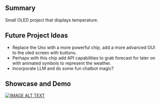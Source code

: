 ## Summary

Small OLED project that displays temperature.

## Future Project Ideas

- Replace the Uno with a more powerful chip, add a more advanced GUI to the oled screen with buttons. 
- Perhaps with this chip add API capabilities to grab forecast for later on with animated symbols to represent the weather.
- Incorporate LLM and do some fun chatbot magic?

## Showcase and Demo

[![IMAGE ALT TEXT](https://img.youtube.com/vi/pxZIjqo9hqI/0.jpg)](https://www.youtube.com/watch?v=pxZIjqo9hqI "Demo for Temperature Sensor")
